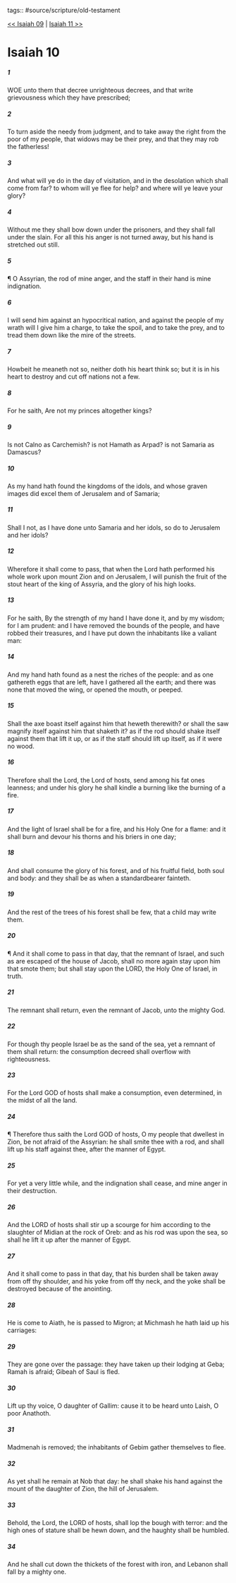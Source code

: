 tags:: #source/scripture/old-testament

[<< Isaiah 09](source/scripture/old-testament/23_Isaiah/Isaiah_09.md) | [Isaiah 11 >>](source/scripture/old-testament/23_Isaiah/Isaiah_11.md)

# Isaiah 10

##### 1

WOE unto them that decree unrighteous decrees, and that write grievousness which they have prescribed;

##### 2

To turn aside the needy from judgment, and to take away the right from the poor of my people, that widows may be their prey, and that they may rob the fatherless!

##### 3

And what will ye do in the day of visitation, and in the desolation which shall come from far? to whom will ye flee for help? and where will ye leave your glory?

##### 4

Without me they shall bow down under the prisoners, and they shall fall under the slain. For all this his anger is not turned away, but his hand is stretched out still.

##### 5

¶ O Assyrian, the rod of mine anger, and the staff in their hand is mine indignation.

##### 6

I will send him against an hypocritical nation, and against the people of my wrath will I give him a charge, to take the spoil, and to take the prey, and to tread them down like the mire of the streets.

##### 7

Howbeit he meaneth not so, neither doth his heart think so; but it is in his heart to destroy and cut off nations not a few.

##### 8

For he saith, Are not my princes altogether kings?

##### 9

Is not Calno as Carchemish? is not Hamath as Arpad? is not Samaria as Damascus?

##### 10

As my hand hath found the kingdoms of the idols, and whose graven images did excel them of Jerusalem and of Samaria;

##### 11

Shall I not, as I have done unto Samaria and her idols, so do to Jerusalem and her idols?

##### 12

Wherefore it shall come to pass, that when the Lord hath performed his whole work upon mount Zion and on Jerusalem, I will punish the fruit of the stout heart of the king of Assyria, and the glory of his high looks.

##### 13

For he saith, By the strength of my hand I have done it, and by my wisdom; for I am prudent: and I have removed the bounds of the people, and have robbed their treasures, and I have put down the inhabitants like a valiant man:

##### 14

And my hand hath found as a nest the riches of the people: and as one gathereth eggs that are left, have I gathered all the earth; and there was none that moved the wing, or opened the mouth, or peeped.

##### 15

Shall the axe boast itself against him that heweth therewith? or shall the saw magnify itself against him that shaketh it? as if the rod should shake itself against them that lift it up, or as if the staff should lift up itself, as if it were no wood.

##### 16

Therefore shall the Lord, the Lord of hosts, send among his fat ones leanness; and under his glory he shall kindle a burning like the burning of a fire.

##### 17

And the light of Israel shall be for a fire, and his Holy One for a flame: and it shall burn and devour his thorns and his briers in one day;

##### 18

And shall consume the glory of his forest, and of his fruitful field, both soul and body: and they shall be as when a standardbearer fainteth.

##### 19

And the rest of the trees of his forest shall be few, that a child may write them.

##### 20

¶ And it shall come to pass in that day, that the remnant of Israel, and such as are escaped of the house of Jacob, shall no more again stay upon him that smote them; but shall stay upon the LORD, the Holy One of Israel, in truth.

##### 21

The remnant shall return, even the remnant of Jacob, unto the mighty God.

##### 22

For though thy people Israel be as the sand of the sea, yet a remnant of them shall return: the consumption decreed shall overflow with righteousness.

##### 23

For the Lord GOD of hosts shall make a consumption, even determined, in the midst of all the land.

##### 24

¶ Therefore thus saith the Lord GOD of hosts, O my people that dwellest in Zion, be not afraid of the Assyrian: he shall smite thee with a rod, and shall lift up his staff against thee, after the manner of Egypt.

##### 25

For yet a very little while, and the indignation shall cease, and mine anger in their destruction.

##### 26

And the LORD of hosts shall stir up a scourge for him according to the slaughter of Midian at the rock of Oreb: and as his rod was upon the sea, so shall he lift it up after the manner of Egypt.

##### 27

And it shall come to pass in that day, that his burden shall be taken away from off thy shoulder, and his yoke from off thy neck, and the yoke shall be destroyed because of the anointing.

##### 28

He is come to Aiath, he is passed to Migron; at Michmash he hath laid up his carriages:

##### 29

They are gone over the passage: they have taken up their lodging at Geba; Ramah is afraid; Gibeah of Saul is fled.

##### 30

Lift up thy voice, O daughter of Gallim: cause it to be heard unto Laish, O poor Anathoth.

##### 31

Madmenah is removed; the inhabitants of Gebim gather themselves to flee.

##### 32

As yet shall he remain at Nob that day: he shall shake his hand against the mount of the daughter of Zion, the hill of Jerusalem.

##### 33

Behold, the Lord, the LORD of hosts, shall lop the bough with terror: and the high ones of stature shall be hewn down, and the haughty shall be humbled.

##### 34

And he shall cut down the thickets of the forest with iron, and Lebanon shall fall by a mighty one.
